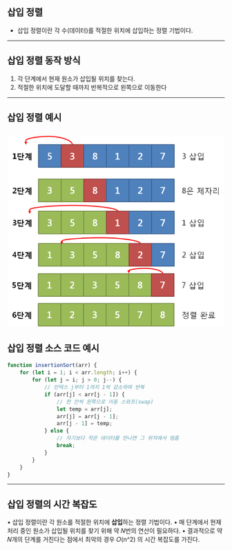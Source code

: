 ## 삽입 정렬
- 삽입 정렬이란 각 수(데이터)를 적절한 위치에 삽입하는 정렬 기법이다.

---

## 삽입 정렬 동작 방식
1. 각 단계에서 현재 원소가 삽입될 위치를 찾는다.
2. 적절한 위치에 도달할 때까지 반복적으로 왼쪽으로 이동한다
---

## 삽입 정렬 예시
![alt text](image-2.png)
---

## 삽입 정렬 소스 코드 예시
```js
function insertionSort(arr) {
    for (let i = 1; i < arr.length; i++) {
        for (let j = i; j > 0; j--) {
            // 인덱스 j부터 1까지 1씩 감소하며 반복
            if (arr[j] < arr[j - 1]) {
                // 한 칸씩 왼쪽으로 이동 스와프(swap)
                let temp = arr[j];
                arr[j] = arr[j - 1];
                arr[j - 1] = temp;
            } else {
                // 자기보다 작은 데이터를 만나면 그 위치에서 멈춤
                break;
            }
        }
    }
}
```

---
## 삽입 정렬의 시간 복잡도
• 삽입 정렬이란 각 원소를 적절한 위치에 **삽입**하는 정렬 기법이다.
• 매 단계에서 현재 처리 중인 원소가 삽입될 위치를 찾기 위해 약 𝑁번의 연산이 필요하다.
• 결과적으로 약 𝑁개의 단계를 거친다는 점에서 최악의 경우 𝑂(n^2) 의 시간 복잡도를 가진다.
